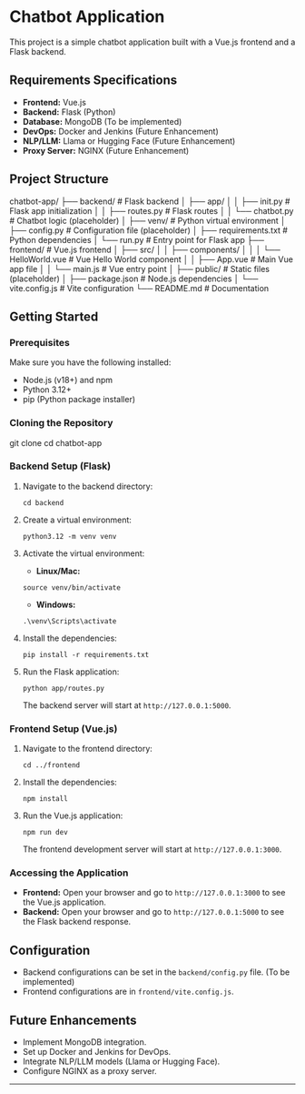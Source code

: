 # Chatbot Application

This project is a simple chatbot application built with a Vue.js frontend and a Flask backend.

## Requirements Specifications

-   **Frontend:** Vue.js
-   **Backend:** Flask (Python)
-   **Database:** MongoDB (To be implemented)
-   **DevOps:** Docker and Jenkins (Future Enhancement)
-   **NLP/LLM:** Llama or Hugging Face (Future Enhancement)
-   **Proxy Server:** NGINX (Future Enhancement)

## Project Structure
chatbot-app/
├── backend/ # Flask backend
│ ├── app/
│ │ ├── init.py # Flask app initialization
│ │ ├── routes.py # Flask routes
│ │ └── chatbot.py # Chatbot logic (placeholder)
│ ├── venv/ # Python virtual environment
│ ├── config.py # Configuration file (placeholder)
│ ├── requirements.txt # Python dependencies
│ └── run.py # Entry point for Flask app
├── frontend/ # Vue.js frontend
│ ├── src/
│ │ ├── components/
│ │ │ └── HelloWorld.vue # Vue Hello World component
│ │ ├── App.vue # Main Vue app file
│ │ └── main.js # Vue entry point
│ ├── public/ # Static files (placeholder)
│ ├── package.json # Node.js dependencies
│ └── vite.config.js # Vite configuration
└── README.md # Documentation


## Getting Started

### Prerequisites

Make sure you have the following installed:

-   Node.js (v18+) and npm
-   Python 3.12+
-   pip (Python package installer)

### Cloning the Repository
git clone [<repository-url>](https://github.com/Srivastava-Team1/canes-app.git)
cd chatbot-app


### Backend Setup (Flask)

1.  Navigate to the backend directory:

    ```
    cd backend
    ```

2.  Create a virtual environment:

    ```
    python3.12 -m venv venv
    ```

3.  Activate the virtual environment:

    -   **Linux/Mac:**

    ```
    source venv/bin/activate
    ```

    -   **Windows:**

    ```
    .\venv\Scripts\activate
    ```

4.  Install the dependencies:

    ```
    pip install -r requirements.txt
    ```

5.  Run the Flask application:

    ```
    python app/routes.py
    ```

    The backend server will start at `http://127.0.0.1:5000`.

### Frontend Setup (Vue.js)

1.  Navigate to the frontend directory:

    ```
    cd ../frontend
    ```

2.  Install the dependencies:

    ```
    npm install
    ```

3.  Run the Vue.js application:

    ```
    npm run dev
    ```

    The frontend development server will start at `http://127.0.0.1:3000`.

### Accessing the Application

-   **Frontend:** Open your browser and go to `http://127.0.0.1:3000` to see the Vue.js application.
-   **Backend:** Open your browser and go to `http://127.0.0.1:5000` to see the Flask backend response.

## Configuration

-   Backend configurations can be set in the `backend/config.py` file.  (To be implemented)
-   Frontend configurations are in `frontend/vite.config.js`.

## Future Enhancements

-   Implement MongoDB integration.
-   Set up Docker and Jenkins for DevOps.
-   Integrate NLP/LLM models (Llama or Hugging Face).
-   Configure NGINX as a proxy server.

---
